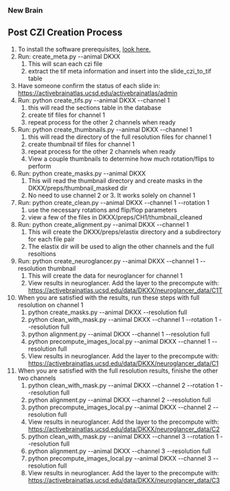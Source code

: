 ### New Brain
## Post CZI Creation Process
1. To install the software prerequisites, [look here.](README.md)
1. Run: create_meta.py --animal DKXX
    1. This will scan each czi file
    2. extract the tif meta information and insert into the slide_czi_to_tif table
1. Have someone confirm the status of each slide in: https://activebrainatlas.ucsd.edu/activebrainatlas/admin
1. Run: python create_tifs.py --animal DKXX --channel 1 
    1. this will read the sections table in the database
    1. create tif files for channel 1
    1. repeat process for the other 2 channels when ready
1. Run: python create_thumbnails.py --animal DKXX --channel 1 
    1. this will read the directory of the full resolution files for channel 1
    1. create thumbnail tif files for channel 1
    1. repeat process for the other 2 channels when ready
    1. View a couple thumbnails to determine how much rotation/flips to perform
1. Run: python create_masks.py --animal DKXX
    1. This will read the thumbnail directory and create masks in the DKXX/preps/thumbnail_masked dir
    1. No need to use channel 2 or 3. It works solely on channel 1
1. Run: python create_clean.py --animal DKXX --channel 1 --rotation 1
    1. use the necessary rotations and flip/flop parameters
    1. view a few of the files in DKXX/preps/CH1/thumbnail_cleaned
1. Run: python create_alignment.py --animal DKXX --channel 1
    1. This will create the DKXX/preps/elastix directory and a subdirectory for each file pair
    1. The elastix dir will be used to align the other channels and the full resoltions
1. Run: python create_neuroglancer.py --animal DKXX --channel 1 --resolution thumbnail
    1. This will create the data for neuroglancer for channel 1
    1. View results in neuroglancer. Add the layer to the precompute with:
        https://activebrainatlas.ucsd.edu/data/DKXX/neuroglancer_data/C1T
1. When you are satisfied with the results, run these steps with full resolution on channel 1
    1. python create_masks.py --animal DKXX --resolution full
    1. python clean_with_mask.py --animal DKXX --channel 1 --rotation 1 --resolution full
    1. python alignment.py --animal DKXX --channel 1 --resolution full
    1. python precompute_images_local.py --animal DKXX --channel 1 --resolution full
    1. View results in neuroglancer. Add the layer to the precompute with:
        https://activebrainatlas.ucsd.edu/data/DKXX/neuroglancer_data/C1
1. When you are satisfied with the full resolution results, finishe the other two channels
    1. python clean_with_mask.py --animal DKXX --channel 2 --rotation 1 --resolution full
    1. python alignment.py --animal DKXX --channel 2 --resolution full
    1. python precompute_images_local.py --animal DKXX --channel 2 --resolution full
    1. View results in neuroglancer. Add the layer to the precompute with:
        https://activebrainatlas.ucsd.edu/data/DKXX/neuroglancer_data/C2
    1. python clean_with_mask.py --animal DKXX --channel 3 --rotation 1 --resolution full
    1. python alignment.py --animal DKXX --channel 3 --resolution full
    1. python precompute_images_local.py --animal DKXX --channel 3 --resolution full
    1. View results in neuroglancer. Add the layer to the precompute with:
        https://activebrainatlas.ucsd.edu/data/DKXX/neuroglancer_data/C3
